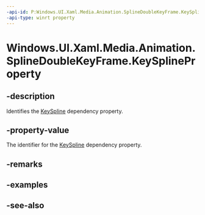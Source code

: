 ```yaml
---
-api-id: P:Windows.UI.Xaml.Media.Animation.SplineDoubleKeyFrame.KeySplineProperty
-api-type: winrt property
---
```


<!-- Property syntax
public Windows.UI.Xaml.DependencyProperty KeySplineProperty { get; }
-->

# Windows.UI.Xaml.Media.Animation.SplineDoubleKeyFrame.KeySplineProperty

## -description
Identifies the [KeySpline](splinedoublekeyframe_keyspline.md) dependency property.



## -property-value
The identifier for the [KeySpline](splinedoublekeyframe_keyspline.md) dependency property.

## -remarks

## -examples

## -see-also
